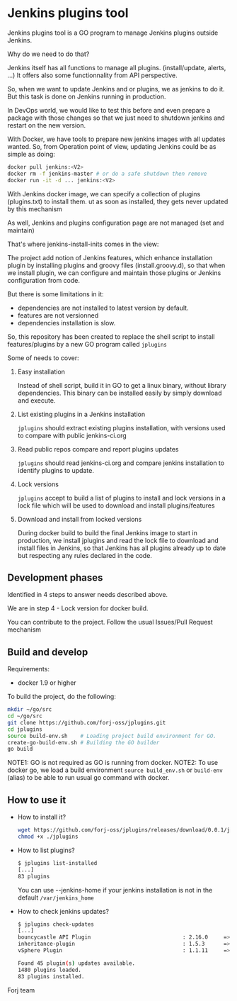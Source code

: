 # Jenkins plugins tool

Jenkins plugins tool is a GO program to manage Jenkins plugins outside Jenkins.

Why do we need to do that?

Jenkins itself has all functions to manage all plugins. (install/update, alerts, ...) 
It offers also some functionnality from API perspective.

So, when we want to update Jenkins and or plugins, we as jenkins to do it.
But this task is done on Jenkins running in production.

In DevOps world, we would like to test this before and even prepare a package with those 
changes so that we just need to shutdown jenkins and restart on the new version.

With Docker, we have tools to prepare new jenkins images with all updates wanted.
So, from Operation point of view, updating Jenkins could be as simple as doing:

```bash
docker pull jenkins:<V2>
docker rm -f jenkins-master # or do a safe shutdown then remove
docker run -it -d ... jenkins:<V2>
```

With Jenkins docker image, we can specify a collection of plugins (plugins.txt)
to install them. ut as soon as installed, they gets never updated by this mechanism

As well, Jenkins and plugins configuration page are not managed (set and maintain)

That's where jenkins-install-inits comes in the view:

The project add notion of Jenkins features, which enhance installation plugin by
installing plugins and groovy files (install.groovy.d), so that when we install
plugin, we can configure and maintain those plugins or Jenkins configuration from 
code.

But there is some limitations in it:

- dependencies are not installed to latest version by default. 
- features are not versionned
- dependencies installation is slow.

So, this repository has been created to replace the shell script to install features/plugins
by a new GO program called `jplugins`

Some of needs to cover:

1. Easy installation

    Instead of shell script, build it in GO to get a linux binary, without library dependencies.
    This binary can be installed easily by simply download and execute.

2. List existing plugins in a Jenkins installation

    `jplugins` should extract existing plugins installation, with versions used to compare with public jenkins-ci.org

3. Read public repos compare and report plugins updates

    `jplugins` should read jenkins-ci.org and compare jenkins installation to identify plugins to update.

4. Lock versions

    `jplugins` accept to build a list of plugins to install and lock versions in a lock file which will be used
    to download and install plugins/features

5. Download and install from locked versions

    During docker build to build the final Jenkins image to start in production, we install jplugins and read the 
    lock file to download and install files in Jenkins, so that Jenkins has all plugins already up to date but 
    respecting any rules declared in the code.

## Development phases

Identified in 4 steps to answer needs described above.

We are in step 4 - Lock version for docker build.

You can contribute to the project. Follow the usual Issues/Pull Request mechanism

## Build and develop

Requirements:
- docker 1.9 or higher

To build the project, do the following:

```bash
mkdir ~/go/src
cd ~/go/src
git clone https://github.com/forj-oss/jplugins.git
cd jplugins
source build-env.sh    # Loading project build environment for GO.
create-go-build-env.sh # Building the GO builder
go build
```

NOTE1: GO is not required as GO is running from docker.
NOTE2: To use docker go, we load a build environment `source build_env.sh` or `build-env` (alias) to be able to run usual go command with docker.

## How to use it

- How to install it?

    ```bash
    wget https://github.com/forj-oss/jplugins/releases/download/0.0.1/jplugins
    chmod +x ./jplugins
    ```

- How to list plugins?

    ```bash
    $ jplugins list-installed
    [...]
    83 plugins
    ```

    You can use --jenkins-home if your jenkins installation is not in the default `/var/jenkins_home`

- How to check jenkins updates?

    ```bash
    $ jplugins check-updates
    [...]
    bouncycastle API Plugin                             : 2.16.0     => 2.16.3
    inheritance-plugin                                  : 1.5.3      => 2.0.0
    vSphere Plugin                                      : 1.1.11     => 2.17

    Found 45 plugin(s) updates available.
    1480 plugins loaded.
    83 plugins installed.
    ```

Forj team